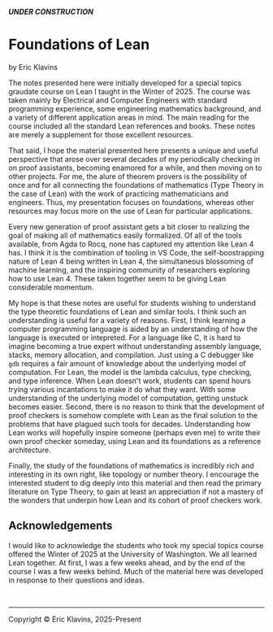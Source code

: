 

***UNDER CONSTRUCTION***

# Foundations of Lean
by Eric Klavins

The notes presented here were initially developed for a special topics graudate course on Lean I taught in the Winter of 2025. The course was taken mainly by Electrical and Computer Engineers with standard programming experience, some engineering mathematics background, and a variety of different application areas in mind. The main reading for the course included all the standard Lean references and books. These notes are merely a supplement for those excellent resources.

That said, I hope the material presented here presents a unique and useful perspective that arose over several decades of my periodically checking in on proof assistants, becoming enamored for a while, and then moving on to other projects. For me, the alure of theorem provers is the possibility of once and for all connecting the foundations of mathematics (Type Theory in the case of Lean) with the work of practicing mathematicians and engineers. Thus, my presentation focuses on foundations, whereas other resources may focus more on the use of Lean for particular applications.

Every new generation of proof assistant gets a bit closer to realizing the goal of making all of mathematics easily formalized. Of all of the tools available, from Agda to Rocq, none has captured my attention like Lean 4 has. I think it is the combination of tooling in VS Code, the self-boostrapping nature of Lean 4 being written in Lean 4, the simultaneous blossoming of machine learning, and the inspiring community of researchers exploring how to use Lean 4. These taken together seem to be giving Lean considerable momentum.

My hope is that these notes are useful for students wishing to understand the type theoretic foundations of Lean and similar tools. I think such an understanding is useful for a variety of reasons. First, I think learning a computer programming language is aided by an understanding of how the language is executed or intepreted. For a language like C, it is hard to imagine becoming a true expert without understanding assembly language, stacks, memory allocation, and compilation. Just using a C debugger like `gdb` requires a fair amount of knowledge about the underlying model of computation. For Lean, the model is the lambda calculus, type checking, and type inference. When Lean doesn't work, students can spend hours trying various incantations to make it do what they want. With some understanding of the underlying model of computation, getting unstuck becomes easier. Second, there is no reason to think that the development of proof checkers is somehow complete with Lean as the final solution to the problems that have plagued such tools for decades. Understanding how Lean works will hopefully inspire someone (perhaps even me) to write their own proof checker someday, using Lean and its foundations as a reference architecture.

Finally, the study of the foundations of mathematics is incredibly rich and interesting in its own right, like topology or number theory. I encourage the interested student to dig deeply into this material and then read the primary literature on Type Theory, to gain at least an appreciation if not a mastery of the wonders that underpin how Lean and its cohort of proof checkers work.

## Acknowledgements

I would like to acknowledge the students who took my special topics course offered the Winter of 2025 at the University of Washington. We all learned Lean together. At first, I was a few weeks ahead, and by the end of the course I was a few weeks behind. Much of the material here was developed in response to their questions and ideas.



<div style='height=50px'>&nbsp;</div><hr>
Copyright © Eric Klavins, 2025-Present
